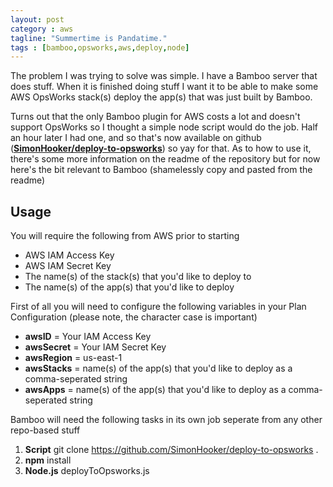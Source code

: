 ```yaml
---
layout: post
category : aws
tagline: "Summertime is Pandatime."
tags : [bamboo,opsworks,aws,deploy,node]
---
```


The problem I was trying to solve was simple.  I have a Bamboo server that does stuff.  When it is finished doing stuff I want it to be able to make some AWS OpsWorks stack(s) deploy the app(s) that was just built by Bamboo.

Turns out that the only Bamboo plugin for AWS costs a lot and doesn't support OpsWorks so I thought a simple node script would do the job.  Half an hour later I had one, and so that's now available on github (**[SimonHooker/deploy-to-opsworks](https://github.com/SimonHooker/deploy-to-opsworks "SimonHooker/deploy-to-opsworks")**) so yay for that.  As to how to use it, there's some more information on the readme of the repository but for now here's the bit relevant to Bamboo (shamelessly copy and pasted from the readme)

## Usage

You will require the following from AWS prior to starting

- AWS IAM Access Key
- AWS IAM Secret Key
- The name(s) of the stack(s) that you'd like to deploy to
- The name(s) of the app(s) that you'd like to deploy

First of all you will need to configure the following variables in your Plan Configuration (please note, the character case is important)

- **awsID** = Your IAM Access Key
- **awsSecret** = Your IAM Secret Key
- **awsRegion** = us-east-1
- **awsStacks** = name(s) of the app(s) that you'd like to deploy as a comma-seperated string
- **awsApps** = name(s) of the app(s) that you'd like to deploy as a comma-seperated string

Bamboo will need the following tasks in its own job seperate from any other repo-based stuff

1. **Script** git clone https://github.com/SimonHooker/deploy-to-opsworks .
2. **npm** install
3. **Node.js** deployToOpsworks.js
